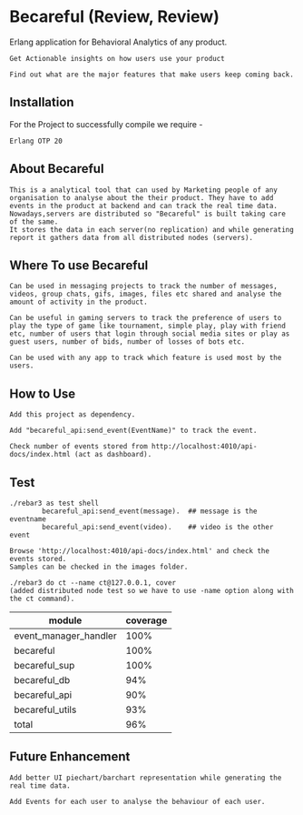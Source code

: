 # Becareful (Review, Review)

Erlang application for Behavioral Analytics of any product.

	Get Actionable insights on how users use your product

	Find out what are the major features that make users keep coming back.

Installation
------------
For the Project to successfully compile we require -

	Erlang OTP 20

About Becareful
---------------

	This is a analytical tool that can used by Marketing people of any organisation to analyse about the their product. They have to add events in the product at backend and can track the real time data.
	Nowadays,servers are distributed so "Becareful"	is built taking care of the same.
	It stores the data in each server(no replication) and while generating report it gathers data from all distributed nodes (servers).

Where To use Becareful
----------------------

	Can be used in messaging projects to track the number of messages, videos, group chats, gifs, images, files etc shared and analyse the amount of activity in the product.

	Can be useful in gaming servers to track the preference of users to play the type of game like tournament, simple play, play with friend etc, number of users that login through social media sites or play as guest users, number of bids, number of losses of bots etc.

	Can be used with any app to track which feature is used most by the users.

How to Use
----------

	Add this project as dependency.

	Add "becareful_api:send_event(EventName)" to track the event.

	Check number of events stored from http://localhost:4010/api-docs/index.html (act as dashboard).

Test
----

	./rebar3 as test shell
			becareful_api:send_event(message).  ## message is the eventname
			becareful_api:send_event(video).    ## video is the other event

	Browse 'http://localhost:4010/api-docs/index.html' and check the events stored.
	Samples can be checked in the images folder.		

	./rebar3 do ct --name ct@127.0.0.1, cover  
	(added distributed node test so we have to use -name option along with the ct command).

  |                 module  |  coverage  |
  |-------------------------|------------|
  |  event_manager_handler  |      100%  |
  |              becareful  |      100%  |
  |          becareful_sup  |      100%  |
  |           becareful_db  |       94%  |
  |          becareful_api  |       90%  |
  |        becareful_utils  |       93%  |
  |                  total  |       96%  |

Future Enhancement
------------------

	Add better UI piechart/barchart representation while generating the real time data.	
	
	Add Events for each user to analyse the behaviour of each user.

